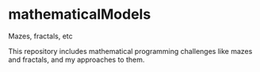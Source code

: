 # mathematicalModels
Mazes, fractals, etc


This repository includes mathematical programming challenges like mazes and fractals, and my approaches to them. 

